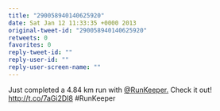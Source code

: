 ```yaml
---
title: "290058940140625920"
date: Sat Jan 12 11:33:35 +0000 2013
original-tweet-id: "290058940140625920"
retweets: 0
favorites: 0
reply-tweet-id: ""
reply-user-id: ""
reply-user-screen-name: ""
---
```

Just completed a 4.84 km run with <a href="https://twitter.com/RunKeeper.">@RunKeeper.</a> Check it out! http://t.co/7aGi2DI8 #RunKeeper
